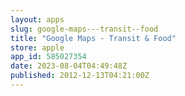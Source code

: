```yaml
---
layout: apps
slug: google-maps---transit--food
title: "Google Maps - Transit & Food"
store: apple
app_id: 585027354
date: 2023-08-04T04:49:48Z
published: 2012-12-13T04:21:00Z
---
```

